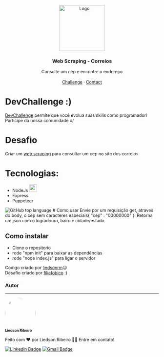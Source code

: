 <br/>
<p align="center">
  <a href="#">
    <img src="https://s2.glbimg.com/CQesxIP5ed0q8e8qNU8-vqNapY0=/0x0:921x885/924x0/smart/filters:strip_icc()/i.s3.glbimg.com/v1/AUTH_63b422c2caee4269b8b34177e8876b93/internal_photos/bs/2019/B/b/wzBEg4TFGwb5ZErlj3Qg/correios.jpg" alt="Logo" height="150">
  </a>

  <h3 align="center">Web Scraping - Correios</h3>

  <p align="center">
    Consulte um cep e encontre o endereço
    <br/>
    <br/>
    <a href="https://github.com/filiafobico/devchallenge-webscraping-correios">Challenge</a>
    ·
    <a href="https://www.linkedin.com/in/ooluis/">Contact</a>
  </p>
</p>

# DevChallenge :)
[DevChallenge](https://devchallenge.now.sh/) permite que você evolua suas skills como programador! Participe da nossa comunidade o/

# Desafio
Criar um [web scraping](https://pt.wikipedia.org/wiki/Coleta_de_dados_web) para consultar um cep no site dos correios

# Tecnologias: 
- NodeJs <img width="25px" src="https://camo.githubusercontent.com/285cbea8f71982c0a7be8f4fd7859e7841b3473ca93d7aff314503569c960396/68747470733a2f2f696d672e69636f6e73382e636f6d2f77696e646f77732f34302f3463616635302f6e6f64652d6a732e706e67">
- Express 
- Puppeteer 
<img alt="GitHub top language" src="https://img.shields.io/github/languages/top/liedsonrm/https://github.com/Liedsonrm/devchallenge-webscraping-correios?style=for-the-badge">
# Como usar
Envie por um requisição get, atraves do body, o cep sem caracteres especiais{ "cep" : "00000000" }. Retorna um json com o logradouro, bairo e cidade/estado. 

## Como instalar
- Clone o repositorio
- rode "npm init" para baixar as dependências
- rode "node index.js" para ligar o servidor

Codigo criado por [liedsonrm](https://github.com/Liedsonrm/):wink: <br>
Desafio criado por [filiafobico](https://github.com/filiafobico/) :)

### Autor
---

<a href="https://avatars.githubusercontent.com/u/54691357?s=400&u=da7910d5eb08c70b38042d57100f04669e04cfb7&v=4">
 <img style="border-radius: 50%;" src="https://avatars.githubusercontent.com/u/54691357?s=400&u=da7910d5eb08c70b38042d57100f04669e04cfb7&v=4" width="100px;" alt=""/>
 <br />
 <sub><b>Liedson Ribeiro</b></sub></a>

Feito com ❤️ por Liedson Ribeiro 👋🏽 Entre em contato!

 [![Linkedin Badge](https://img.shields.io/badge/-Liedsonrm-blue?style=flat-square&logo=Linkedin&logoColor=white&link=https://www.linkedin.com/in/liedsonrm/)](www.linkedin.com/in/liedsonrm) 
[![Gmail Badge](https://img.shields.io/badge/-liedsonrm.jpa@gmail.com-c14438?style=flat-square&logo=Gmail&logoColor=white&link=mailto:liedsonrm.jpa@gmail.com)](mailto:liedsonrm.jpa@gmail.com)

